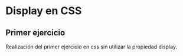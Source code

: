 # Display en CSS

## Primer ejercicio

Realización del primer ejercicio en css sin utilizar la propiedad display.